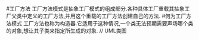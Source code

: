 #工厂方法
  工厂方法模式是抽象工厂模式的组成部分.各种具体工厂重载其抽象工厂父类中定义的工厂方法,并用这个重载的工厂方法创建自己的方法.
#何为工厂方法模式
  工厂方法也称为构造器.它适用于这种情况,一个类无法预期需要声场哪个类的对象,想让其子类来指定所生成的对象.
// UML类图
#
